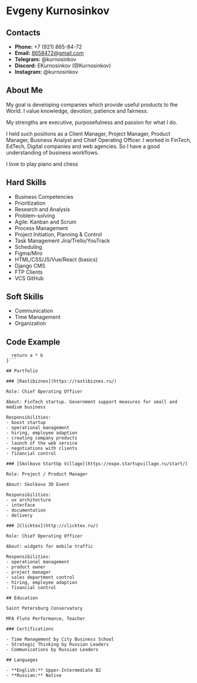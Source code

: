 # Evgeny Kurnosinkov

## Contacts

- **Phone:** +7 (921) 865-84-72<br>
- **Email:** 8658472@gmail.com<br>
- **Telegram:** @kurnosinkov<br>
- **Discord:** EKurnosinkov (@Kurnosinkov)<br>
- **Instagram:** @kurnosinkov

## About Me

My goal is developing companies which provide useful products to the World. I value knowledge, devotion, patience and fairness.

My strengths are executive, purposefulness and passion for what I do.

I held such positions as a Client Manager, Project Manager, Product Manager, Business Analyst and Chief Operating Officer. I worked in FinTech, EdTech, Digital companies and web agencies. So I have a good understanding of business workflows.

I love to play piano and chess

## Hard Skills

- Business Competencies
- Prioritization
- Research and Analysis
- Problem-solving
- Agile: Kanban and Scrum
- Process Management
- Project Initiation, Planning & Control
- Task Management Jira/Trello/YouTrack
- Scheduling
- Figma/Miro
- HTML/CSS/JS/Vue/React (basics)
- Django CMS
- FTP Clients
- VCS GitHub

## Soft Skills

- Communication
- Time Management
- Organization

## Code Example

```function multiply(a, b){
  return a * b
}```

## Portfolio

### [Rastibiznes](https://rastibiznes.ru/)

Role: Chief Operating Officer

About: FinTech startup. Government support measures for small and medium business

Responsibilities:
- boost startup
- operational management
- hiring, employee adaption
- creating company products
- launch of the web service
- negotiations with clients
- financial control

### [Skolkovo StartUp Village](https://expo.startupvillage.ru/start/)

Role: Project / Product Manager

About: Skolkovo 3D Event

Responsibilities:
- ux architecture
- interface
- documentation
- delivery

### [Clicktex](http://clicktex.ru/)

Role: Chief Operating Officer

About: widgets for mobile traffic

Responsibilities:
- operational management
- product owner
- project manager
- sales department control
- hiring, employee adaption
- financial control

## Education

Saint Petersburg Conservatory

MFA Flute Performance, Teacher

### Certifications

- Time Management by City Business School
- Strategic Thinking by Russian Leaders
- Communications by Russian Leaders

## Languages

- **English:** Upper-Intermediate B2
- **Russian:** Native